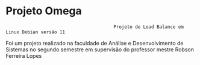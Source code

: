 #                                                         Projeto Omega  
                                            Projeto de Load Balance em Linux Debian versão 11

Foi um projeto realizado na faculdade de Análise e Desenvolvimento de Sistemas no segundo semestre em supervisão do professor mestre Robson Ferreira Lopes
